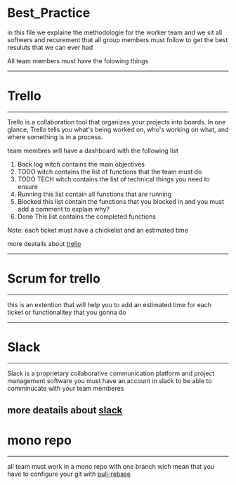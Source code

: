 # Best_Practice

in this file we explaine the methodologie for the worker team and we sit all softwers and recurement that all group members must follow to get the best resuluts that we can ever had

All team members must have the folowing things

---
# Trello
---
Trello is a collaboration tool that organizes your projects into boards. In one glance, Trello tells you what's being worked on, who's working on what, and where something is in a process.

team membres will have a dashboard with the following list

1. Back log witch contains the main objectives
2. TODO witch contains the list of functions that the team must do
3. TODO TECH witch contains the list of technical things you need to ensure
4. Running this list contain all functions that are running 
5. Blocked this list contain the functions that you blocked in and you must add a comment to explain why?
6. Done This list contains the completed functions

Note: each ticket must have a chickelist and an estimated time

more deatails about [trello](http://help.trello.com/article/708-what-is-trello)

---
# Scrum for trello
---
this is an extention that will help you to add an estimated time for each ticket or functionalitey that you gonna do 

---
# Slack
---
Slack is a proprietary collaborative communication platform and project management software
you must have an account in slack to be able to comminucate with your team memberes

more deatails about [slack](https://smallbiztrends.com/2015/12/slack-use-team.html)
---
# mono repo
---
all team must work in a mono repo with one branch wich mean that you have to configure your git with [pull-rebase](https://coderwall.com/p/tnoiug/rebase-by-default-when-doing-git-pull) 